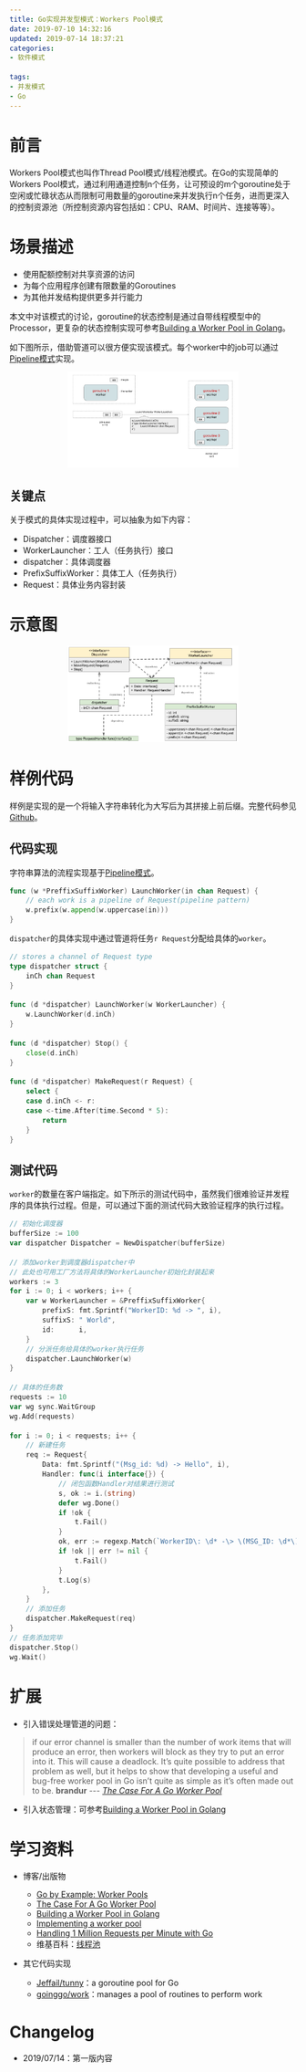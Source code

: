 ```yaml
---
title: Go实现并发型模式：Workers Pool模式
date: 2019-07-10 14:32:16
updated: 2019-07-14 18:37:21
categories:
- 软件模式

tags:
- 并发模式
- Go
---
```

# 前言
Workers Pool模式也叫作Thread Pool模式/线程池模式。在Go的实现简单的Workers Pool模式，通过利用通道控制n个任务，让可预设的m个goroutine处于空闲或忙碌状态从而限制可用数量的goroutine来并发执行n个任务，进而更深入的控制资源池（所控制资源内容包括如：CPU、RAM、时间片、连接等等）。

<!-- more -->
# 场景描述
- 使用配额控制对共享资源的访问
- 为每个应用程序创建有限数量的Goroutines
- 为其他并发结构提供更多并行能力

本文中对该模式的讨论，goroutine的状态控制是通过自带线程模型中的Processor，更复杂的状态控制实现可参考[Building a Worker Pool in Golang](https://geeks.uniplaces.com/building-a-worker-pool-in-golang-1e6c0fdfd78c)。

如下图所示，借助管道可以很方便实现该模式。每个worker中的job可以通过[Pipeline模式](https://cvblogs.cn/2019/07/08/develop/go-pattern-concurrency-pipeline)实现。
<div style="width: 300px; margin: auto">

![流程图](https://raw.githubusercontent.com/zhongqin0820/zhongqin0820.github.io/source-articles/source/images/pattern/concurrency_worker1.png)
</div>

## 关键点
关于模式的具体实现过程中，可以抽象为如下内容：
- Dispatcher：调度器接口
- WorkerLauncher：工人（任务执行）接口
- dispatcher：具体调度器
- PrefixSuffixWorker：具体工人（任务执行）
- Request：具体业务内容封装

# 示意图
<div style="width: 300px; margin: auto">

![UML](https://raw.githubusercontent.com/zhongqin0820/zhongqin0820.github.io/source-articles/source/images/pattern/concurrency_worker2.png)
</div>

# 样例代码
样例是实现的是一个将输入字符串转化为大写后为其拼接上前后缀。完整代码参见[Github](https://github.com/zhongqin0820/coding-playground/tree/master/go/pattern/concurrency/workerPool)。

## 代码实现
字符串算法的流程实现基于[Pipeline模式](https://cvblogs.cn/2019/07/08/develop/go-pattern-concurrency-pipeline)。
```go
func (w *PreffixSuffixWorker) LaunchWorker(in chan Request) {
    // each work is a pipeline of Request(pipeline pattern)
    w.prefix(w.append(w.uppercase(in)))
}
```

`dispatcher`的具体实现中通过管道将任务`r Request`分配给具体的`worker`。
```go
// stores a channel of Request type
type dispatcher struct {
    inCh chan Request
}

func (d *dispatcher) LaunchWorker(w WorkerLauncher) {
    w.LaunchWorker(d.inCh)
}

func (d *dispatcher) Stop() {
    close(d.inCh)
}

func (d *dispatcher) MakeRequest(r Request) {
    select {
    case d.inCh <- r:
    case <-time.After(time.Second * 5):
        return
    }
}
```

## 测试代码
`worker`的数量在客户端指定。如下所示的测试代码中，虽然我们很难验证并发程序的具体执行过程。但是，可以通过下面的测试代码大致验证程序的执行过程。

```go
// 初始化调度器
bufferSize := 100
var dispatcher Dispatcher = NewDispatcher(bufferSize)

// 添加worker到调度器dispatcher中
// 此处也可用工厂方法将具体的WorkerLauncher初始化封装起来
workers := 3
for i := 0; i < workers; i++ {
    var w WorkerLauncher = &PreffixSuffixWorker{
        prefixS: fmt.Sprintf("WorkerID: %d -> ", i),
        suffixS: " World",
        id:      i,
    }
    // 分派任务给具体的worker执行任务
    dispatcher.LaunchWorker(w)
}

// 具体的任务数
requests := 10
var wg sync.WaitGroup
wg.Add(requests)

for i := 0; i < requests; i++ {
    // 新建任务
    req := Request{
        Data: fmt.Sprintf("(Msg_id: %d) -> Hello", i),
        Handler: func(i interface{}) {
            // 闭包函数Handler对结果进行测试
            s, ok := i.(string)
            defer wg.Done()
            if !ok {
                t.Fail()
            }
            ok, err := regexp.Match(`WorkerID\: \d* -\> \(MSG_ID: \d*\) -> [A-Z]*\sWorld`, []byte(s))
            if !ok || err != nil {
                t.Fail()
            }
            t.Log(s)
        },
    }
    // 添加任务
    dispatcher.MakeRequest(req)
}
// 任务添加完毕
dispatcher.Stop()
wg.Wait()
```

# 扩展
- 引入错误处理管道的问题：
> if our error channel is smaller than the number of work items that will produce an error, then workers will block as they try to put an error into it. This will cause a deadlock.
> It’s quite possible to address that problem as well, but it helps to show that developing a useful and bug-free worker pool in Go isn’t quite as simple as it’s often made out to be.
> **brandur** --- <cite>[The Case For A Go Worker Pool](https://brandur.org/go-worker-pool)</cite>

- 引入状态管理：可参考[Building a Worker Pool in Golang](https://geeks.uniplaces.com/building-a-worker-pool-in-golang-1e6c0fdfd78c)

# 学习资料
- 博客/出版物
    - [Go by Example: Worker Pools](https://gobyexample.com/worker-pools)
    - [The Case For A Go Worker Pool](https://brandur.org/go-worker-pool)
    - [Building a Worker Pool in Golang](https://geeks.uniplaces.com/building-a-worker-pool-in-golang-1e6c0fdfd78c)
    - [Implementing a worker pool](https://hspazio.github.io/2017/worker-pool/)
    - [Handling 1 Million Requests per Minute with Go](http://marcio.io/2015/07/handling-1-million-requests-per-minute-with-golang/)
    - 维基百科：[线程池](https://zh.wikipedia.org/wiki/%E7%BA%BF%E7%A8%8B%E6%B1%A0)

- 其它代码实现
    - [Jeffail/tunny](https://github.com/Jeffail/tunny)：a goroutine pool for Go
    - [goinggo/work](https://github.com/goinggo/work)：manages a pool of routines to perform work

# Changelog
- 2019/07/14：第一版内容